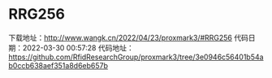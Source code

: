 # RRG256
下载地址：http://www.wangk.cn/2022/04/23/proxmark3/#RRG256
代码日期：2022-03-30 00:57:28
代码地址：https://github.com/RfidResearchGroup/proxmark3/tree/3e0946c56401b54ab0ccb638aef351a8d6eb657b
